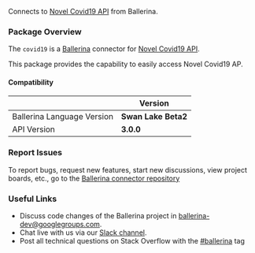 Connects to [Novel Covid19 API](https://disease.sh/docs/) from Ballerina.

### Package Overview
The `covid19` is a [Ballerina](https://ballerina.io/) connector for [Novel Covid19 API](https://disease.sh).  

This package provides the capability to easily access Novel Covid19 AP.

#### Compatibility
|                               | Version               |
|-------------------------------|-----------------------|
| Ballerina Language Version    | **Swan Lake Beta2**   |
| API Version                   | **3.0.0**             |

### Report Issues

To report bugs, request new features, start new discussions, view project boards, etc., go to the [Ballerina connector repository](link)

### Useful Links

- Discuss code changes of the Ballerina project in [ballerina-dev@googlegroups.com](mailto:ballerina-dev@googlegroups.com).
- Chat live with us via our [Slack channel](https://ballerina.io/community/slack/).
- Post all technical questions on Stack Overflow with the [#ballerina](https://stackoverflow.com/questions/tagged/ballerina) tag

